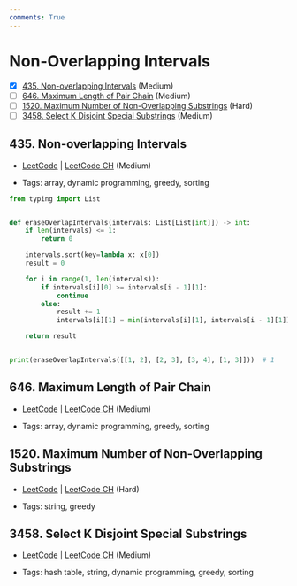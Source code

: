 ```yaml
---
comments: True
---
```


# Non-Overlapping Intervals

- [x] [435. Non-overlapping Intervals](https://leetcode.cn/problems/non-overlapping-intervals/) (Medium)
- [ ] [646. Maximum Length of Pair Chain](https://leetcode.cn/problems/maximum-length-of-pair-chain/) (Medium)
- [ ] [1520. Maximum Number of Non-Overlapping Substrings](https://leetcode.cn/problems/maximum-number-of-non-overlapping-substrings/) (Hard)
- [ ] [3458. Select K Disjoint Special Substrings](https://leetcode.cn/problems/select-k-disjoint-special-substrings/) (Medium)

## 435. Non-overlapping Intervals

-   [LeetCode](https://leetcode.com/problems/non-overlapping-intervals/) | [LeetCode CH](https://leetcode.cn/problems/non-overlapping-intervals/) (Medium)

-   Tags: array, dynamic programming, greedy, sorting

```python title="435. Non-overlapping Intervals - Python Solution"
from typing import List


def eraseOverlapIntervals(intervals: List[List[int]]) -> int:
    if len(intervals) <= 1:
        return 0

    intervals.sort(key=lambda x: x[0])
    result = 0

    for i in range(1, len(intervals)):
        if intervals[i][0] >= intervals[i - 1][1]:
            continue
        else:
            result += 1
            intervals[i][1] = min(intervals[i][1], intervals[i - 1][1])

    return result


print(eraseOverlapIntervals([[1, 2], [2, 3], [3, 4], [1, 3]]))  # 1

```

## 646. Maximum Length of Pair Chain

-   [LeetCode](https://leetcode.com/problems/maximum-length-of-pair-chain/) | [LeetCode CH](https://leetcode.cn/problems/maximum-length-of-pair-chain/) (Medium)

-   Tags: array, dynamic programming, greedy, sorting

## 1520. Maximum Number of Non-Overlapping Substrings

-   [LeetCode](https://leetcode.com/problems/maximum-number-of-non-overlapping-substrings/) | [LeetCode CH](https://leetcode.cn/problems/maximum-number-of-non-overlapping-substrings/) (Hard)

-   Tags: string, greedy

## 3458. Select K Disjoint Special Substrings

-   [LeetCode](https://leetcode.com/problems/select-k-disjoint-special-substrings/) | [LeetCode CH](https://leetcode.cn/problems/select-k-disjoint-special-substrings/) (Medium)

-   Tags: hash table, string, dynamic programming, greedy, sorting
